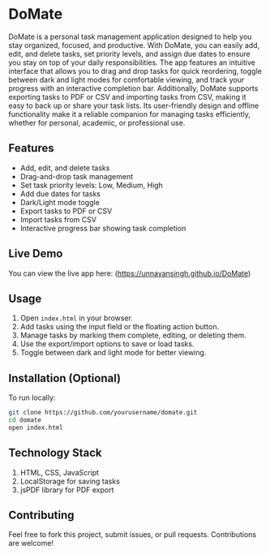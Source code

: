 # DoMate

DoMate is a personal task management application designed to help you stay organized, focused, and productive. With DoMate, you can easily add, edit, and delete tasks, set priority levels, and assign due dates to ensure you stay on top of your daily responsibilities. The app features an intuitive interface that allows you to drag and drop tasks for quick reordering, toggle between dark and light modes for comfortable viewing, and track your progress with an interactive completion bar. Additionally, DoMate supports exporting tasks to PDF or CSV and importing tasks from CSV, making it easy to back up or share your task lists. Its user-friendly design and offline functionality make it a reliable companion for managing tasks efficiently, whether for personal, academic, or professional use.
## Features

- Add, edit, and delete tasks  
- Drag-and-drop task management  
- Set task priority levels: Low, Medium, High  
- Add due dates for tasks  
- Dark/Light mode toggle  
- Export tasks to PDF or CSV  
- Import tasks from CSV  
- Interactive progress bar showing task completion  

## Live Demo

You can view the live app here: (https://unnayansingh.github.io/DoMate)

## Usage

1. Open `index.html` in your browser.  
2. Add tasks using the input field or the floating action button.  
3. Manage tasks by marking them complete, editing, or deleting them.  
4. Use the export/import options to save or load tasks.  
5. Toggle between dark and light mode for better viewing.

## Installation (Optional)

To run locally:  

```bash
git clone https://github.com/yourusername/domate.git
cd domate
open index.html
```
## Technology Stack

1. HTML, CSS, JavaScript
2. LocalStorage for saving tasks
3. jsPDF library for PDF export

## Contributing
Feel free to fork this project, submit issues, or pull requests. Contributions are welcome!


